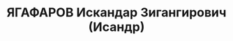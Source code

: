 ---
title: ЯГАФАРОВ Искандар Зигангирович (Исандр)
description: "Род. в 1910 г., Оренбургская обл., Кувандыкский р-н, д. Псянчино, башкир,\
  \ образование среднее, искл. из КПСС, военнослужащий. Проживал: Томск. \n  Арестован\
  \ 18 августа 1937 г. \n  Приговорен: 24 июня 1938 г., обв.: к-р военно-троцкистская\
  \ организация. \n  Приговор: расстрел Расстрелян 24 июня 1938 г. Реабилитирован\
  \ 12 июля 1957 г."
---